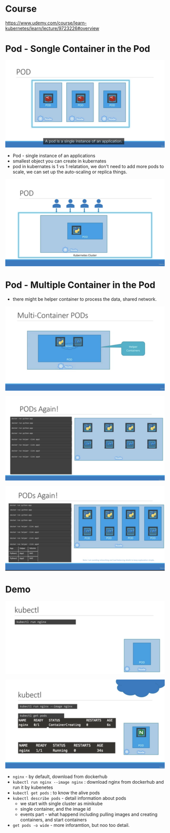 # Course

https://www.udemy.com/course/learn-kubernetes/learn/lecture/9723226#overview

# Pod - Songle Container in the Pod

<img src='../assets/013_1.png'></img>

* Pod -  single instance of an applications
* smallest object you can create in kubernates
* pod in kubernates is 1 vs 1 relatation, we don't need to add more pods to scale, we can set up the auto-scaling or replica things.

<img src='../assets/013_2.png'></img>


# Pod - Multiple Container in the Pod

* there might be helper container to process the data, shared network.

<img src='../assets/013_3.png'></img>

<img src='../assets/013_4.png'></img>

<img src='../assets/013_5.png'></img>

# Demo

<img src='../assets/013_6.png'></img>

<img src='../assets/013_7.png'></img>

* `nginx` - by default, download from dockerhub
* `kubectl run nginx --image nginx` : download nginx from dockerhub and run it by kubenetes
* `kubectl get pods` : to know the alive pods
* `kubectl describe pods` - detail information about pods
  * we start with single cluster as minikube
  * single container, and the image id
  * events part - what happend including pulling images and creating containers, and start containers
* `get pods -o wide` - more inforamtion, but noo too detail.